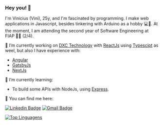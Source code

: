 ### Hey you! 👋

I'm Vinicius (Vini), 25y, and I'm fascinated by programming. I make web applications in Javascript, besides tinkering with Arduino as a hobby 💻🤖. At the moment, I am attending the second year of Software Engineering at FIAP 🐱‍💻 (2/4).

🔭 I’m currently working on [DXC Technology](https://dxc.com/us/en) with [ReactJs](https://reactjs.org/) using [Typescipt](https://www.typescriptlang.org/docs/) as weel, but also I have experience with:
  - [Angular](https://angular.io/docs)
  - [GatsbyJs](https://www.gatsbyjs.com/get-started/)
  - [NextJs](https://nextjs.org/docs/getting-started)

🌱 I’m currently learning:
  - To build some APIs with NodeJs, using [Express](https://expressjs.com/en/5x/api.html).

💬 You can find me here:

[![Linkedin Badge](https://img.shields.io/badge/-ViniciusPinheiro-blue?style=flat-square&logo=Linkedin&logoColor=white&link=https://www.linkedin.com/in/vinicius-pinheiro-78ba11179/)](https://www.linkedin.com/in/vinicius-pinheiro-78ba11179/) [![Gmail Badge](https://img.shields.io/badge/-pinheiro.desenv@gmail.com-c14438?style=flat-square&logo=Gmail&logoColor=white&link=mailto:pinheiro.desenv@gmail.com)](mailto:pinheiro.desenv@gmail.com)

[![Top Linguagens](https://github-readme-stats.vercel.app/api/top-langs/?username=Pinheirovisky&layout=compact)](https://github.com/Pinheirovisky/github-readme-stats)

<!--
**Pinheirovisky/Pinheirovisky** is a ✨ _special_ ✨ repository because its `README.md` (this file) appears on your GitHub profile.

Here are some ideas to get you started:


- 👯 I’m looking to collaborate on ...
- 🤔 I’m looking for help with ...
- 💬 Ask me about ...
- 📫 How to reach me: ...
- 😄 Pronouns: ...
- ⚡ Fun fact: ...
-->
